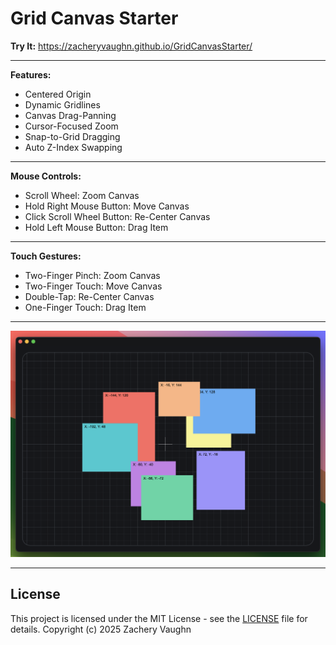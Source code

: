 # Grid Canvas Starter
**Try It:** https://zacheryvaughn.github.io/GridCanvasStarter/
___
**Features:**
- Centered Origin
- Dynamic Gridlines
- Canvas Drag-Panning
- Cursor-Focused Zoom
- Snap-to-Grid Dragging
- Auto Z-Index Swapping

___
**Mouse Controls:**
- Scroll Wheel: Zoom Canvas
- Hold Right Mouse Button: Move Canvas
- Click Scroll Wheel Button: Re-Center Canvas
- Hold Left Mouse Button: Drag Item

___
**Touch Gestures:**
- Two-Finger Pinch: Zoom Canvas
- Two-Finger Touch: Move Canvas
- Double-Tap: Re-Center Canvas
- One-Finger Touch: Drag Item

___
![Image](image.png)

___
## License
This project is licensed under the MIT License - see the [LICENSE](LICENSE) file for details.
Copyright (c) 2025 Zachery Vaughn